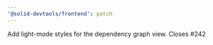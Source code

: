 ```yaml
---
'@solid-devtools/frontend': patch
---
```


Add light-mode styles for the dependency graph view. Closes #242
